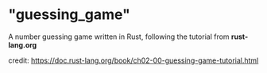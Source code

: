 # "guessing_game" 

A number guessing game written in Rust, following the tutorial from **rust-lang.org**

credit: https://doc.rust-lang.org/book/ch02-00-guessing-game-tutorial.html
